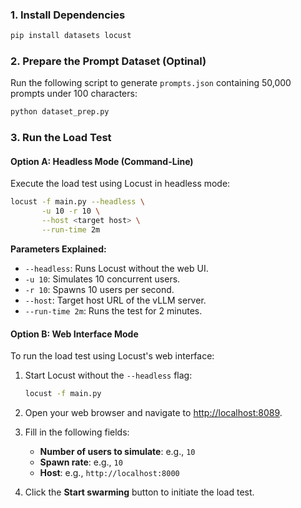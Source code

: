 
### 1. Install Dependencies

```bash
pip install datasets locust
```

### 2. Prepare the Prompt Dataset (Optinal)

Run the following script to generate `prompts.json` containing 50,000 prompts under 100 characters:

```bash
python dataset_prep.py
```

### 3. Run the Load Test

#### Option A: Headless Mode (Command-Line)

Execute the load test using Locust in headless mode:

```bash
locust -f main.py --headless \
       -u 10 -r 10 \
       --host <target host> \
       --run-time 2m
```

**Parameters Explained:**

- `--headless`: Runs Locust without the web UI.
- `-u 10`: Simulates 10 concurrent users.
- `-r 10`: Spawns 10 users per second.
- `--host`: Target host URL of the vLLM server.
- `--run-time 2m`: Runs the test for 2 minutes.

#### Option B: Web Interface Mode

To run the load test using Locust's web interface:

1. Start Locust without the `--headless` flag:

   ```bash
   locust -f main.py
   ```

2. Open your web browser and navigate to [http://localhost:8089](http://localhost:8089).

3. Fill in the following fields:

   - **Number of users to simulate**: e.g., `10`
   - **Spawn rate**: e.g., `10`
   - **Host**: e.g., `http://localhost:8000`

4. Click the **Start swarming** button to initiate the load test.

